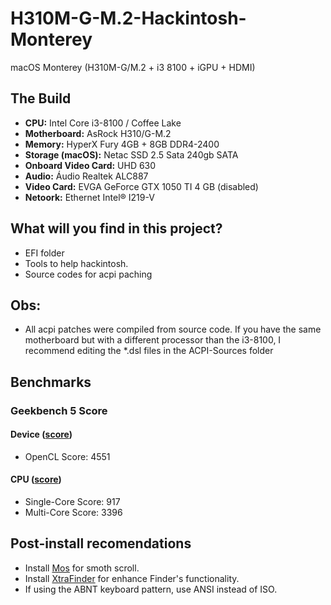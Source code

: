 # H310M-G-M.2-Hackintosh-Monterey
macOS Monterey (H310M-G/M.2 + i3 8100 + iGPU + HDMI)

## The Build

* **CPU:** Intel Core i3-8100 / Coffee Lake
* **Motherboard:** AsRock H310/G-M.2
* **Memory:** HyperX Fury 4GB + 8GB DDR4-2400
* **Storage (macOS):** Netac SSD 2.5 Sata 240gb SATA
* **Onboard Video Card:** UHD 630
* **Audio:** Áudio Realtek ALC887
* **Video Card:** EVGA GeForce GTX 1050 TI 4 GB (disabled)
* **Netoork:** Ethernet Intel® I219-V

## What will you find in this project?
* EFI folder
* Tools to help hackintosh.
* Source codes for acpi paching

## Obs:
* All acpi patches were compiled from source code. If you have the same motherboard but with a different processor than the i3-8100, I recommend editing the *.dsl files in the ACPI-Sources folder

## Benchmarks
### Geekbench 5 Score
#### Device ([score](https://browser.geekbench.com/v5/compute/4336831))
* OpenCL Score: 4551

#### CPU ([score](https://browser.geekbench.com/v5/cpu/13052754))
* Single-Core Score: 917
* Multi-Core Score: 3396

## Post-install recomendations
* Install [Mos](https://mos.caldis.me/?from=MosApplication&version=3.3.2) for smoth scroll.
* Install [XtraFinder](https://www.trankynam.com/xtrafinder/) for enhance Finder's functionality.
* If using the ABNT keyboard pattern, use ANSI instead of ISO.
